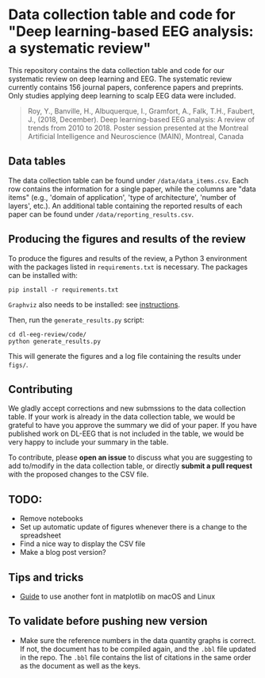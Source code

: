 # Data collection table and code for "Deep learning-based EEG analysis: a systematic review"

This repository contains the data collection table and code for our systematic review on deep learning and EEG.
The systematic review currently contains 156 journal papers, conference papers and preprints.
Only studies applying deep learning to scalp EEG data were included.

> Roy, Y., Banville, H., Albuquerque, I., Gramfort, A., Falk, T.H., Faubert, J., (2018, December). Deep learning-based EEG analysis: A review of trends from 2010 to 2018. Poster session presented at the Montreal Artificial Intelligence and Neuroscience (MAIN), Montreal, Canada


## Data tables

The data collection table can be found under `/data/data_items.csv`. Each row contains the information for a single paper, while the columns are "data items" (e.g., 'domain of application', 'type of architecture', 'number of layers', etc.). An additional table containing the reported results of each paper can be found under `/data/reporting_results.csv`.

## Producing the figures and results of the review

To produce the figures and results of the review, a Python 3 environment with the packages listed in `requirements.txt` is necessary.
The packages can be installed with:

```
pip install -r requirements.txt
```

`Graphviz` also needs to be installed: see [instructions](https://www.graphviz.org/download/).

Then, run the `generate_results.py` script:

```
cd dl-eeg-review/code/
python generate_results.py
```

This will generate the figures and a log file containing the results under `figs/`.
 
## Contributing

We gladly accept corrections and new submssions to the data collection table. If your work is already in the data collection table, we would be grateful to have you approve the summary we did of your paper. If you have published work on DL-EEG that is not included in the table, we would be very happy to include your summary in the table.

To contribute, please **open an issue** to discuss what you are suggesting to add to/modify in the data collection table, or directly **submit a pull request** with the proposed changes to the CSV file.

## TODO:
- Remove notebooks
- Set up automatic update of figures whenever there is a change to the spreadsheet
- Find a nice way to display the CSV file
- Make a blog post version?

## Tips and tricks
* [Guide](https://scentellegher.github.io/visualization/2018/05/02/custom-fonts-matplotlib.html) to use another font in matplotlib on macOS and Linux

## To validate before pushing new version
* Make sure the reference numbers in the data quantity graphs is correct. If not, the document has to be compiled again, and the `.bbl` file updated in the repo. The `.bbl` file contains the list of citations in the same order as the document as well as the keys.